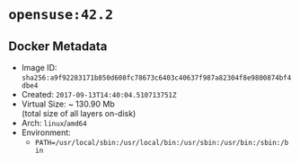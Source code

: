 # `opensuse:42.2`

## Docker Metadata

- Image ID: `sha256:a9f92283171b850d608fc78673c6403c40637f987a82304f8e9800874bf4dbe4`
- Created: `2017-09-13T14:40:04.510713751Z`
- Virtual Size: ~ 130.90 Mb  
  (total size of all layers on-disk)
- Arch: `linux`/`amd64`
- Environment:
  - `PATH=/usr/local/sbin:/usr/local/bin:/usr/sbin:/usr/bin:/sbin:/bin`
